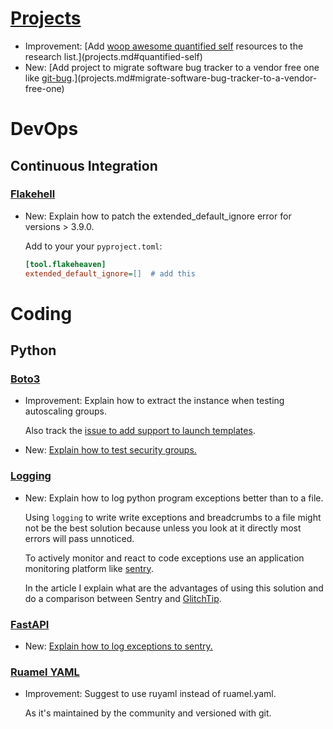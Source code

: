 # [Projects](projects.md)

* Improvement: [Add [woop awesome quantified self](https://github.com/woop/awesome-quantified-self) resources to the research list.](projects.md#quantified-self)
* New: [Add project to migrate software bug tracker to a vendor free one like [git-bug](https://github.com/MichaelMure/git-bug).](projects.md#migrate-software-bug-tracker-to-a-vendor-free-one)

# DevOps

## Continuous Integration

### [Flakehell](flakeheaven.md)

* New: Explain how to patch the extended_default_ignore error for versions > 3.9.0.

    Add to your your `pyproject.toml`:
    
    ```ini
    [tool.flakeheaven]
    extended_default_ignore=[]  # add this
    ```

# Coding

## Python

### [Boto3](boto3.md)

* Improvement: Explain how to extract the instance when testing autoscaling groups.

    Also track the [issue to add support to launch templates](boto3.md#issues).

* New: [Explain how to test security groups.](boto3.md#test-security-groups)

### [Logging](python_logging.md)

* New: Explain how to log python program exceptions better than to a file.

    Using `logging` to write write exceptions and breadcrumbs to a file
    might not be the best solution because unless you look at it directly
    most errors will pass unnoticed.
    
    To actively monitor and react to code exceptions use an application monitoring
    platform like [sentry](https://sentry.io/welcome/).
    
    In the article I explain what are the advantages of using this solution
    and do a comparison between Sentry and [GlitchTip](https://glitchtip.com).

### [FastAPI](fastapi.md)

* New: [Explain how to log exceptions to sentry.](fastapi.md#logging-to-sentry)

### [Ruamel YAML](ruamel_yaml.md)

* Improvement: Suggest to use ruyaml instead of ruamel.yaml.

    As it's maintained by the community and versioned with git.
